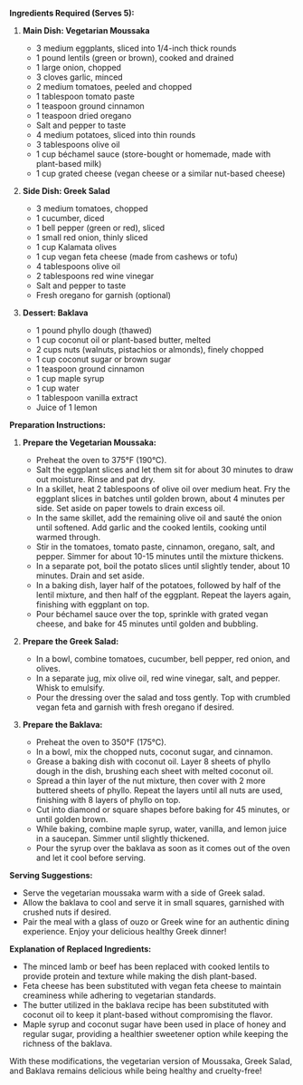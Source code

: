 **Ingredients Required (Serves 5):**

1. **Main Dish: Vegetarian Moussaka**
   - 3 medium eggplants, sliced into 1/4-inch thick rounds
   - 1 pound lentils (green or brown), cooked and drained 
   - 1 large onion, chopped
   - 3 cloves garlic, minced
   - 2 medium tomatoes, peeled and chopped
   - 1 tablespoon tomato paste
   - 1 teaspoon ground cinnamon
   - 1 teaspoon dried oregano
   - Salt and pepper to taste
   - 4 medium potatoes, sliced into thin rounds
   - 3 tablespoons olive oil
   - 1 cup béchamel sauce (store-bought or homemade, made with plant-based milk) 
   - 1 cup grated cheese (vegan cheese or a similar nut-based cheese)

2. **Side Dish: Greek Salad**
   - 3 medium tomatoes, chopped
   - 1 cucumber, diced
   - 1 bell pepper (green or red), sliced
   - 1 small red onion, thinly sliced
   - 1 cup Kalamata olives
   - 1 cup vegan feta cheese (made from cashews or tofu) 
   - 4 tablespoons olive oil
   - 2 tablespoons red wine vinegar
   - Salt and pepper to taste
   - Fresh oregano for garnish (optional)

3. **Dessert: Baklava**
   - 1 pound phyllo dough (thawed)
   - 1 cup coconut oil or plant-based butter, melted 
   - 2 cups nuts (walnuts, pistachios or almonds), finely chopped
   - 1 cup coconut sugar or brown sugar
   - 1 teaspoon ground cinnamon
   - 1 cup maple syrup 
   - 1 cup water 
   - 1 tablespoon vanilla extract
   - Juice of 1 lemon

**Preparation Instructions:**

1. **Prepare the Vegetarian Moussaka:**
   - Preheat the oven to 375°F (190°C).
   - Salt the eggplant slices and let them sit for about 30 minutes to draw out moisture. Rinse and pat dry.
   - In a skillet, heat 2 tablespoons of olive oil over medium heat. Fry the eggplant slices in batches until golden brown, about 4 minutes per side. Set aside on paper towels to drain excess oil.
   - In the same skillet, add the remaining olive oil and sauté the onion until softened. Add garlic and the cooked lentils, cooking until warmed through.
   - Stir in the tomatoes, tomato paste, cinnamon, oregano, salt, and pepper. Simmer for about 10-15 minutes until the mixture thickens.
   - In a separate pot, boil the potato slices until slightly tender, about 10 minutes. Drain and set aside.
   - In a baking dish, layer half of the potatoes, followed by half of the lentil mixture, and then half of the eggplant. Repeat the layers again, finishing with eggplant on top.
   - Pour béchamel sauce over the top, sprinkle with grated vegan cheese, and bake for 45 minutes until golden and bubbling.

2. **Prepare the Greek Salad:**
   - In a bowl, combine tomatoes, cucumber, bell pepper, red onion, and olives. 
   - In a separate jug, mix olive oil, red wine vinegar, salt, and pepper. Whisk to emulsify.
   - Pour the dressing over the salad and toss gently. Top with crumbled vegan feta and garnish with fresh oregano if desired.

3. **Prepare the Baklava:**
   - Preheat the oven to 350°F (175°C).
   - In a bowl, mix the chopped nuts, coconut sugar, and cinnamon.
   - Grease a baking dish with coconut oil. Layer 8 sheets of phyllo dough in the dish, brushing each sheet with melted coconut oil. 
   - Spread a thin layer of the nut mixture, then cover with 2 more buttered sheets of phyllo. Repeat the layers until all nuts are used, finishing with 8 layers of phyllo on top.
   - Cut into diamond or square shapes before baking for 45 minutes, or until golden brown.
   - While baking, combine maple syrup, water, vanilla, and lemon juice in a saucepan. Simmer until slightly thickened.
   - Pour the syrup over the baklava as soon as it comes out of the oven and let it cool before serving.

**Serving Suggestions:**
- Serve the vegetarian moussaka warm with a side of Greek salad.
- Allow the baklava to cool and serve it in small squares, garnished with crushed nuts if desired.
- Pair the meal with a glass of ouzo or Greek wine for an authentic dining experience. Enjoy your delicious healthy Greek dinner!

**Explanation of Replaced Ingredients:**
- The minced lamb or beef has been replaced with cooked lentils to provide protein and texture while making the dish plant-based.
- Feta cheese has been substituted with vegan feta cheese to maintain creaminess while adhering to vegetarian standards.
- The butter utilized in the baklava recipe has been substituted with coconut oil to keep it plant-based without compromising the flavor.
- Maple syrup and coconut sugar have been used in place of honey and regular sugar, providing a healthier sweetener option while keeping the richness of the baklava. 

With these modifications, the vegetarian version of Moussaka, Greek Salad, and Baklava remains delicious while being healthy and cruelty-free!
